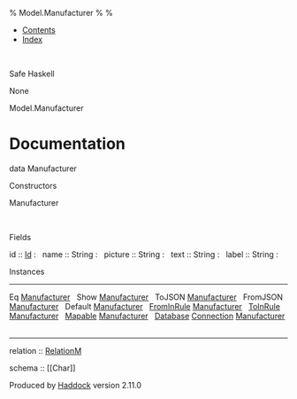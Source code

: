 % Model.Manufacturer
% 
% 

-   [Contents](index.html)
-   [Index](doc-index.html)

 

Safe Haskell

None

Model.Manufacturer

Documentation
=============

data Manufacturer

Constructors

Manufacturer

 

Fields

id :: [Id](Model-General.html#t:Id)
:    
name :: String
:    
picture :: String
:    
text :: String
:    
label :: String
:    

Instances

  ------------------------------------------------------------------------------------------------------------------------------------------------------ ---
  Eq [Manufacturer](Model-Manufacturer.html#t:Manufacturer)                                                                                               
  Show [Manufacturer](Model-Manufacturer.html#t:Manufacturer)                                                                                             
  ToJSON [Manufacturer](Model-Manufacturer.html#t:Manufacturer)                                                                                           
  FromJSON [Manufacturer](Model-Manufacturer.html#t:Manufacturer)                                                                                         
  Default [Manufacturer](Model-Manufacturer.html#t:Manufacturer)                                                                                          
  [FromInRule](Data-InRules.html#t:FromInRule) [Manufacturer](Model-Manufacturer.html#t:Manufacturer)                                                     
  [ToInRule](Data-InRules.html#t:ToInRule) [Manufacturer](Model-Manufacturer.html#t:Manufacturer)                                                         
  [Mapable](Model-General.html#t:Mapable) [Manufacturer](Model-Manufacturer.html#t:Manufacturer)                                                          
  [Database](Model-General.html#t:Database) [Connection](Data-SqlTransaction.html#t:Connection) [Manufacturer](Model-Manufacturer.html#t:Manufacturer)    
  ------------------------------------------------------------------------------------------------------------------------------------------------------ ---

relation :: [RelationM](Data-Relation.html#t:RelationM)

schema :: [[Char]]

Produced by [Haddock](http://www.haskell.org/haddock/) version 2.11.0
